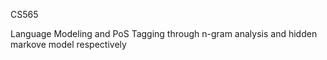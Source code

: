 CS565

Language Modeling and PoS Tagging through n-gram analysis and hidden markove model respectively
